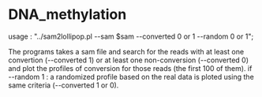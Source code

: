 
# DNA_methylation
usage : "../sam2lollipop.pl --sam $sam --converted 0 or 1 --random 0 or 1";

The programs takes a sam file and search for the reads with at least one convertion (--converted 1) or at least one non-conversion (--converted 0) and plot the profiles of conversion for those reads (the first 100 of them). if --random 1 : a randomized profile based on the real data is ploted using the same criteria (--converted 1 or 0). 

